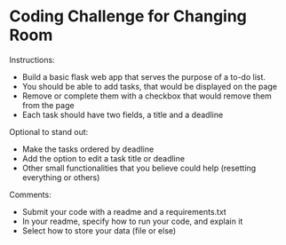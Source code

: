 # Coding Challenge for Changing Room

Instructions:
 
- Build a basic flask web app that serves the purpose of a to-do list.
- You should be able to add tasks, that would be displayed on the page
- Remove or complete them with a checkbox that would remove them from the page
- Each task should have two fields, a title and a deadline

Optional to stand out:

- Make the tasks ordered by deadline
- Add the option to edit a task title or deadline
- Other small functionalities that you believe could help (resetting everything or others)

Comments:

- Submit your code with a readme and a requirements.txt
- In your readme, specify how to run your code, and explain it
- Select how to store your data (file or else)